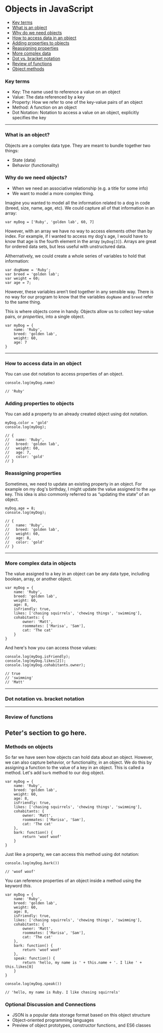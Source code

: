 # Objects in JavaScript
- [Key terms](#Key-terms)
- [What is an object](#What-is-an-object?)
- [Why do we need objects](#Why-do-we-need-objects?)
- [How to access data in an object](#How-to-access-data-in-an-object)
- [Adding properties to objects](#Adding-properties-to-objects)
- [Reassigning properties](#Reassigning-properties)
- [More complex data](#More-complex-data-in-objects)
- [Dot vs. bracket notation](#Dot-notation-vs-bracket-notation)
- [Review of functions](#Review-of-functions)
- [Object methods](#Methods-on-objects)

### Key terms
- Key: The name used to reference a value on an object
- Value: The data referenced by a key
- Property: How we refer to one of the key-value pairs of an object
- Method: A function on an object
- Dot Notation: Notation to access a value on an object, explicitly specifies the key

---

### What is an object? 

Objects are a complex data type. They are meant to bundle together two things:

  - State (data)
  - Behavior (functionality)

### Why do we need objects?

- When we need an associative relationship (e.g. a title for some info)
- We want to model a more complex thing.

Imagine you wanted to model all the information related to a dog in code (breed, size, name, age, etc). We could capture all of that information in an array:
 ```
 var myDog = ['Ruby', 'golden lab', 60, 7]
 ```
However, with an array we have no way to access elements other than by index. For example, if I wanted to access my dog's age, I would have to know that age is the fourth element in the array (`myDog[3]`). Arrays are great for ordered data sets, but less useful with unstructured data.

Althernatively, we could create a whole series of variables to hold that information:
  ```
  var dogName = 'Ruby';
  var breed = 'golden lab';
  var weight = 60;
  var age = 7;
  ```
However, these variables aren’t tied together in any sensible way. There is no way for our program to know that the variables `dogName` and `breed` refer to the same thing. 


This is where objects come in handy. Objects allow us to collect key-value pairs, or _properties_, into a single object. 
```
var myDog = {
    name: 'Ruby',
    breed: 'golden lab',
    weight: 60,
    age: 7
}
```

---

### How to access data in an object

You can use dot notation to access properties of an object.

```
console.log(myDog.name)

// 'Ruby'
```

### Adding properties to objects

You can add a property to an already created object using dot notation.

```
myDog.color = 'gold'
console.log(myDog);

// {
//   name: 'Ruby',
//   breed: 'golden lab',
//   weight: 60,
//   age: 7,
//   color: 'gold'
// }
```

### Reassigning properties

Sometimes, we need to update an existing property in an object. For example on my dog's birthday, I might update the value assigned to the `age` key. This idea is also commonly referred to as “updating the state” of an object.

```
myDog.age = 8;
console.log(myDog);

// {
//   name: 'Ruby',
//   breed: 'golden lab',
//   weight: 60,
//   age: 8,
//   color: 'gold'
// }
```

---

### More complex data in objects

The value assigned to a key in an object can be any data type, including boolean, array, or another object.

```
var myDog = {
    name: 'Ruby',
    breed: 'golden lab',
    weight: 60,
    age: 8,
    isFriendly: true,
    likes: ['chasing squirrels', 'chewing things', 'swimming'],
    cohabitants: {
        owner: 'Matt',
        roommates: ['Marisa', 'Sam'],
        cat: 'The cat'
    }
}
```

And here's how you can access those values:

```
console.log(myDog.isFriendly);
console.log(myDog.likes[2]);
console.log(myDog.cohabitants.owner);

// true
// 'swimming'
// 'Matt'
```

---

### Dot notation vs. bracket notation 


---

### Review of functions

Peter's section to go here. 
---

### Methods on objects

So far we have seen how objects can hold data about an object. However, we can also capture behavior, or functionality, in an object. We do this by assigning a function to the value of a key in an object. This is called a method. Let's add `bark` method to our dog object.

```
var myDog = {
    name: 'Ruby',
    breed: 'golden lab',
    weight: 60,
    age: 8,
    isFriendly: true,
    likes: ['chasing squirrels', 'chewing things', 'swimming'],
    cohabitants: {
        owner: 'Matt',
        roommates: ['Marisa', 'Sam'],
        cat: 'The cat'
    },
    bark: function() {
        return 'woof woof'
    } 
}
```

Just like a property, we can access this method using dot notation:

```
console.log(myDog.bark())

// 'woof woof'
```

You can reference properties of an object inside a method using the keyword _this_.

```
var myDog = {
    name: 'Ruby',
    breed: 'golden lab',
    weight: 60,
    age: 8,
    isFriendly: true,
    likes: ['chasing squirrels', 'chewing things', 'swimming'],
    cohabitants: {
        owner: 'Matt',
        roommates: ['Marisa', 'Sam'],
        cat: 'The cat'
    },
    bark: function() {
        return 'woof woof'
    },
    speak: function() {
        return 'hello, my name is ' + this.name + '. I like ' + this.likes[0]
    } 
}
```

```
console.log(myDog.speak())

// 'hello, my name is Ruby. I like chasing squirrels'
```

### Optional Discussion and Connections
- JSON is a popular data storage format based on this object structure
- Object-oriented programming languages
- Preview of object prototypes, constructor functions, and ES6 classes

